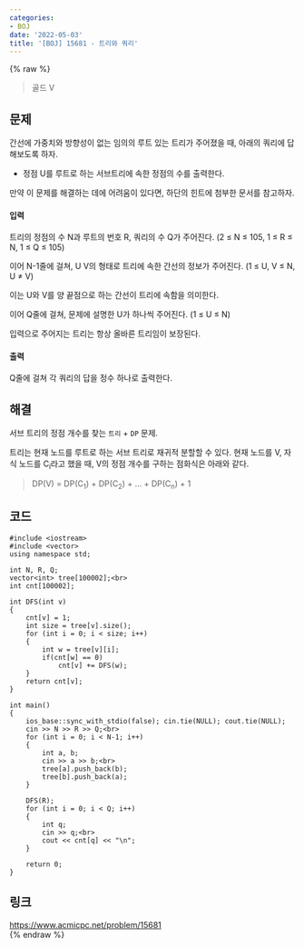 ```yaml
---
categories:
- BOJ
date: '2022-05-03'
title: '[BOJ] 15681 - 트리와 쿼리'
---
```


{% raw %}
> 골드 V<br>

## 문제
간선에 가중치와 방향성이 없는 임의의 루트 있는 트리가 주어졌을 때, 아래의 쿼리에 답해보도록 하자.

-   정점 U를 루트로 하는 서브트리에 속한 정점의 수를 출력한다.

만약 이 문제를 해결하는 데에 어려움이 있다면, 하단의 힌트에 첨부한 문서를 참고하자.

#### 입력
트리의 정점의 수 N과 루트의 번호 R, 쿼리의 수 Q가 주어진다. (2 ≤ N ≤ 105, 1 ≤ R ≤ N, 1 ≤ Q ≤ 105)

이어 N-1줄에 걸쳐, U V의 형태로 트리에 속한 간선의 정보가 주어진다. (1 ≤ U, V ≤ N, U ≠ V)

이는 U와 V를 양 끝점으로 하는 간선이 트리에 속함을 의미한다.

이어 Q줄에 걸쳐, 문제에 설명한 U가 하나씩 주어진다. (1 ≤ U ≤ N)

입력으로 주어지는 트리는 항상 올바른 트리임이 보장된다.

#### 출력
Q줄에 걸쳐 각 쿼리의 답을 정수 하나로 출력한다.

## 해결
서브 트리의 정점 개수를 찾는 `트리` + `DP` 문제.

트리는 현재 노드를 루트로 하는 서브 트리로 재귀적 분할할 수 있다. 현재 노드를 V, 자식 노드를 C<sub>i</sub>라고 했을 때, V의 정점 개수를 구하는 점화식은 아래와 같다.
> DP(V) = DP(C<sub>1</sub>) + DP(C<sub>2</sub>) + ... + DP(C<sub>n</sub>) + 1<br>

## 코드
```
#include <iostream>
#include <vector>
using namespace std;

int N, R, Q;
vector<int> tree[100002];<br>
int cnt[100002];

int DFS(int v)
{
	cnt[v] = 1;
	int size = tree[v].size();
	for (int i = 0; i < size; i++)
	{
		int w = tree[v][i];
		if(cnt[w] == 0)
			cnt[v] += DFS(w);
	}
	return cnt[v];
}

int main()
{
	ios_base::sync_with_stdio(false); cin.tie(NULL); cout.tie(NULL);
	cin >> N >> R >> Q;<br>
	for (int i = 0; i < N-1; i++)
	{
		int a, b;
		cin >> a >> b;<br>
		tree[a].push_back(b);
		tree[b].push_back(a);
	}

	DFS(R);
	for (int i = 0; i < Q; i++)
	{
		int q;
		cin >> q;<br>
		cout << cnt[q] << "\n";
	}

	return 0;
}
```

## 링크
https://www.acmicpc.net/problem/15681<br>
{% endraw %}